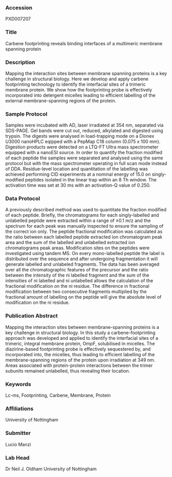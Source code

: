 ### Accession
PXD007207

### Title
Carbene footprinting reveals binding interfaces of a multimeric membrane spanning protein

### Description
Mapping the interaction sites between membrane spanning proteins is a key challenge in structural biology. Here we develop and apply carbene footprinting technology to identify the interfacial sites of a trimeric membrane protein. We show how the footprinting probe is effectively incorporated into detergent micelles leading to efficient labelling of the external membrane-spanning regions of the protein.

### Sample Protocol
Samples were incubated with AD, laser irradiated at 354 nm, separated via SDS-PAGE. Gel bands were cut out, reduced, alkylated and digested using trypsin. The digests were analysed in load-trapping mode on a Dionex U3000 nanoHPLC eqipped with a PepMap C18 column (0.075 x 100 mm). Digestion products were detected on a LTQ-FT Ultra mass spectrometer equipped with a nanoESI source.  In order to quantify the fraction modified of each peptide the samples were separated and analysed using the same protocol but with the mass spectrometer operating in full scan mode instead of DDA. Residue-level location and quantitation of the labelling was achieved performing CID experiments at a nominal energy of 15.0 on singly-modified peptides isolated in the linear trap within an 8 Th window. The activation time was set at 30 ms with an activation-Q value of 0.250.

### Data Protocol
A previously described method was used to quantitate the fraction modified of each peptide. Briefly, the chromatograms for each singly-labelled and unlabelled peptide were extracted within a range of ±0.1 m/z and the spectrum for each peak was manually inspected to ensure the sampling of the correct ion only. The peptide fractional modification was calculated as the ratio between each labelled peptide extracted ion chromatogram peak area and the sum of the labelled and unlabelled extracted ion chromatograms peak areas.  Modification sites on the peptides were investigated using tandem MS. On every mono-labelled peptide the label is distributed over the sequence and after undergoing fragmentation it will generate labelled and unlabeled fragments. The data has been averaged over all the chromatographic features of the precursor and the ratio between the intensity of the ni labelled fragment and the sum of the intensities of ni labelled and ni unlabelled allows the calculation of the fractional modification on the ni residue. The difference in fractional modification between two consecutive fragments multiplied by the fractional amount of labelling on the peptide will give the absolute level of modification on the ni residue.

### Publication Abstract
Mapping the interaction sites between membrane-spanning proteins is a key challenge in structural biology. In this study a carbene-footprinting approach was developed and applied to identify the interfacial sites of a trimeric, integral membrane protein, OmpF, solubilised in micelles. The diazirine-based footprinting probe is effectively sequestered by, and incorporated into, the micelles, thus leading to efficient labelling of the membrane-spanning regions of the protein upon irradiation at 349&#x2005;nm. Areas associated with protein-protein interactions between the trimer subunits remained unlabelled, thus revealing their location.

### Keywords
Lc-ms, Footprinting, Carbene, Membrane, Protein

### Affiliations
University of Nottingham

### Submitter
Lucio Manzi

### Lab Head
Dr Neil J. Oldham
University of Nottingham



